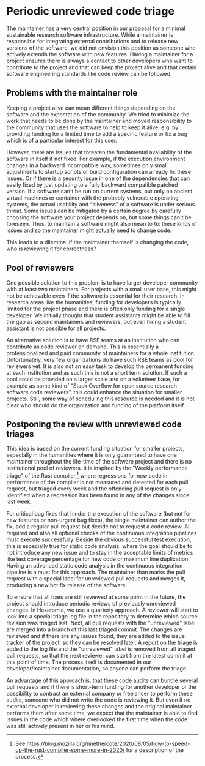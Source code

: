 # Periodic unreviewed code triage

The maintainer has a very central position in our proposal for a minimal sustainable research software infrastructure.
While a maintainer is responsible for integrating external contributions and to release new versions of the software, we did not envision this position as someone who actively extends the software with new features.
Having a maintainer for a project ensures there is always a contact to other developers who want to contribute to the project and that can keep the project alive and that certain software engineering standards like code review can be followed.

## Problems with the maintainer role

Keeping a project alive can mean different things depending on the software and the expectation of the community.
We tried to minimize the work that needs to be done by the maintainer and moved responsibility to the community that uses the software to help to keep it alive, e.g. by providing funding for a limited time to add a specific feature or fix a bug which is of a particular interest for this user.

However, there are issues that threaten the fundamental availability of the software in itself if not fixed.
For example, if the execution environment changes in a backward incompatible way, sometimes only small adjustments to startup scripts or build configuration can already fix these issues.
Or if there is a security issue in one of the dependencies that can easily fixed by just updating to a fully backward compatible patched version.
If a software can't be run on current systems, but only on ancient virtual machines or container with the probably vulnerable operating systems, the actual usability and “aliveness” of a software is under serious threat.
Some issues can be mitigated by a certain degree by carefully choosing the software your project depends on, but some things can't be foreseen.
Thus, to maintain a software might also mean to fix these kinds of issues and so the maintainer might actually need to change code.

This leads to a dilemma: if the maintainer themself is changing the code, who is reviewing it for correctness?

## Pool of reviewers

One possible solution to this problem is to have larger developer community with at least two maintainers.
For projects with a small user base, this might not be achievable even if the software is essential for their research.
In research areas like the humanities, funding for developers is typically limited for the project phase and there is often only funding for a single developer.
We initially thought that student assistants might be able to fill the gap as second maintainers and reviewers, but even hiring a student assistant is not possible for all projects.

An alternative solution is to have RSE teams at an institution who can contribute as code reviewer on demand.
This is essentially a professionalized and paid community of maintainers for a whole institution.
Unfortunately, very few organizations do have such RSE teams as pool for reviewers yet.
It is also not an easy task to develop the permanent funding at each institution and as such this is not a short term solution.
If such a pool could be provided on a larger scale and on a volunteer base, for example as some kind of "Stack Overflow for open source research software code reviewers", this could enhance the situation for smaller projects.
Still, some way of scheduling this resource is needed and it is not clear who should do the organization and funding of the platform itself.

## Postponing the review with unreviewed code triages

This idea is based on the current funding situation for smaller projects, especially in the humanities where it is only guaranteed to have one maintainer throughout the life-time of the software project and there is no institutional pool of reviewers.
It is inspired by the "Weekly performance triage" of the Rust compiler,[^rust-triage] where regressions for new code in performance of the compiler is not measured and detected for each pull request, but triaged every week and the offending pull request is only identified when a regression has been found in any of the changes since last week.

For critical bug fixes that hinder the execution of the software (but not for new features or non-urgent bug fixes), the single maintainer can author the fix, add a regular pull request but decide not to request a code review.
All required and also all optional checks of the continuous integration pipelines must execute successfully.
Beside the obvious successful test execution, this is especially true for static code analysis, where the goal should be to not introduce any new issue and to stay in the acceptable limits of metrics like test coverage percentage for new code or maximum line duplication.
Having an advanced static code analysis in the continuous integration pipeline is a must for this approach.
The maintainer than marks the pull request with a special label for unreviewed pull requests and merges it, producing a new hot fix release of the software.

To ensure that all fixes are still reviewed at some point in the future, the project should introduce periodic reviews of previously unreviewed changes.
In Hexatomic, we use a quarterly approach.
A reviewer will start to look into a special triage log file in the repository to determine which source revision was triaged last.
Next, all pull requests with the "unreviewed" label are merged into a branch of this last triaged commit.
The changes are reviewed and if there are any issues found, they are added to the issue tracker of the project, so they can be resolved later.
A report on the triage is added to the log file and the "unreviewed" label is removed from all triaged pull requests, so that the next reviewer can start from the latest commit at this point of time.
The process itself is documented in our developer/maintainer documentation, so anyone can perform the triage.

An advantage of this approach is, that these code audits can bundle several pull requests and if there is short-term funding for another developer or the possibility to contract an external company or freelancer to perform these audits, someone who did not write the code is reviewing it.
But even if no external developer is reviewing these changes and the original maintainer performs them after some time, we expect that the maintainer is able to find issues in the code which where overlooked the first time when the code was still actively present in her or his mind.



[^rust-triage]: See <https://blog.mozilla.org/nnethercote/2020/08/05/how-to-speed-up-the-rust-compiler-some-more-in-2020/> for a description of the process.
